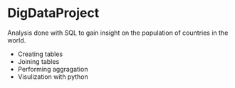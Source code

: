 # DigDataProject
Analysis done with SQL to gain insight on the  population of countries in the world.
* Creating tables
* Joining tables
* Performing aggragation
* Visulization with python
